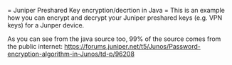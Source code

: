 = Juniper Preshared Key encryption/decrtion in Java =
This is an example how you can encrypt and decrypt your Juniper preshared keys (e.g. VPN keys) for a Junper device.

As you can see from the java source too, 99% of the source comes from the public internet: https://forums.juniper.net/t5/Junos/Password-encryption-algorithm-in-Junos/td-p/96208

